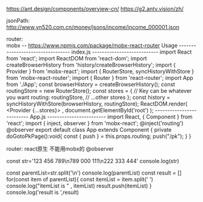 https://ant.design/components/overview-cn/
https://g2.antv.vision/zh/

jsonPath:
http://www.yn520.com.cn/money/jsons/income/income_000001.json


router:  
    mobx --   https://www.npmjs.com/package/mobx-react-router
       Usage
       ---------------------------------  index.js ---------------------------
       import React from 'react';
       import ReactDOM from 'react-dom';
       import createBrowserHistory from 'history/createBrowserHistory';
       import { Provider } from 'mobx-react';
       import { RouterStore, syncHistoryWithStore } from 'mobx-react-router';
       import { Router } from 'react-router';
       import App from './App';
       const browserHistory = createBrowserHistory();
       const routingStore = new RouterStore();
       const stores = {
         // Key can be whatever you want
         routing: routingStore,
         // ...other stores
       };
       const history = syncHistoryWithStore(browserHistory, routingStore);
       ReactDOM.render(
         <Provider {...stores}>
           <Router history={history}>
             <App />
           </Router>
         </Provider>,
         document.getElementById('root')
       );
       --------------------------   App.js ------------------------ 
       import React, { Component } from 'react';
       import { inject, observer } from 'mobx-react';
       @inject('routing')
       @observer
       export default class App extends Component {
         private doGotoPkPage():void{
             const { push } = this.props.routing;
             push("/pk");
           }
       }
       
       
router:   react原生  不能用mobx的 @observer


const str='123 456 789\n789 000 111\n222 333 444'
console.log(str)

const parentList=str.split('\n')
console.log(parentList)
const result = []
for(const item of parentList){
    const itemList = item.split(' ')
    console.log("itemList is " , itemList)
    result.push(itemList)
}
console.log('result is ',result)
